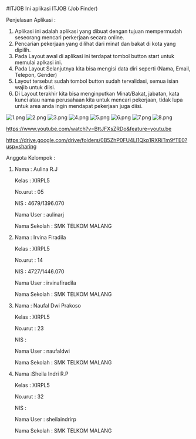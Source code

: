 #ITJOB
Ini aplikasi ITJOB (Job Finder)

Penjelasan Aplikasi :

1. Aplikasi ini adalah aplikasi yang dibuat dengan tujuan mempermudah seseorang mencari perkerjaan secara online.
2. Pencarian pekerjaan yang dilihat dari minat dan bakat di kota yang dipilih.
3. Pada Layout awal di aplikasi ini terdapat tombol button start untuk memulai aplkasi ini.
4. Pada Layout Selanjutnya kita bisa mengisi data diri seperti (Nama, Email, Telepon, Gender)
5. Layout tersebut sudah tombol button sudah tervalidasi, semua isian wajib untuk diisi.
6. Di Layout terakhir kita bisa menginputkan Minat/Bakat, jabatan, kata kunci atau nama perusahaan kita untuk mencari pekerjaan, tidak lupa untuk area anda ingin mendapat pekerjaan juga diisi.



![1.png](https://github.com/irvinafiradila/itjob/blob/master/1.png)
![2.png](https://github.com/irvinafiradila/itjob/blob/master/2.png)
![3.png](https://github.com/irvinafiradila/itjob/blob/master/3.png)
![4.png](https://github.com/irvinafiradila/itjob/blob/master/4.png)
![5.png](https://github.com/irvinafiradila/itjob/blob/master/5.png)
![6.png](https://github.com/irvinafiradila/itjob/blob/master/6.png)
![7.png](https://github.com/irvinafiradila/itjob/blob/master/7.png)
![8.png](https://github.com/irvinafiradila/itjob/blob/master/8.png)

https://www.youtube.com/watch?v=BttJFXsZRDo&feature=youtu.be

https://drive.google.com/drive/folders/0B5ZhP0FU4Ll1Qkp1RXRiTm9fTE0?usp=sharing

Anggota Kelompok :


1. Nama       : Aulina R.J

   Kelas      : XIRPL5
   
   No.urut    : 05
   
   NIS        : 4679/1396.070
   
   Nama User  : aulinarj
   
   Nama Sekolah : SMK TELKOM MALANG
   
   
2. Nama       : Irvina Firadila

   Kelas      : XIRPL5
   
   No.urut    : 14
   
   NIS        : 4727/1446.070
   
   Nama User  : irvinafiradila
   
   Nama Sekolah : SMK TELKOM MALANG
   
   
3. Nama       : Naufal Dwi Prakoso

   Kelas      : XIRPL5
   
   No.urut    : 23
   
   NIS        :
   
   Nama User  : naufaldwi
   
   Nama Sekolah : SMK TELKOM MALANG
   
   
4. Nama       :Sheila Indri R.P

   Kelas      : XIRPL5
   
   No.urut    : 32
   
   NIS        :
   
   Nama User  : sheilaindrirp
   
   Nama Sekolah : SMK TELKOM MALANG
